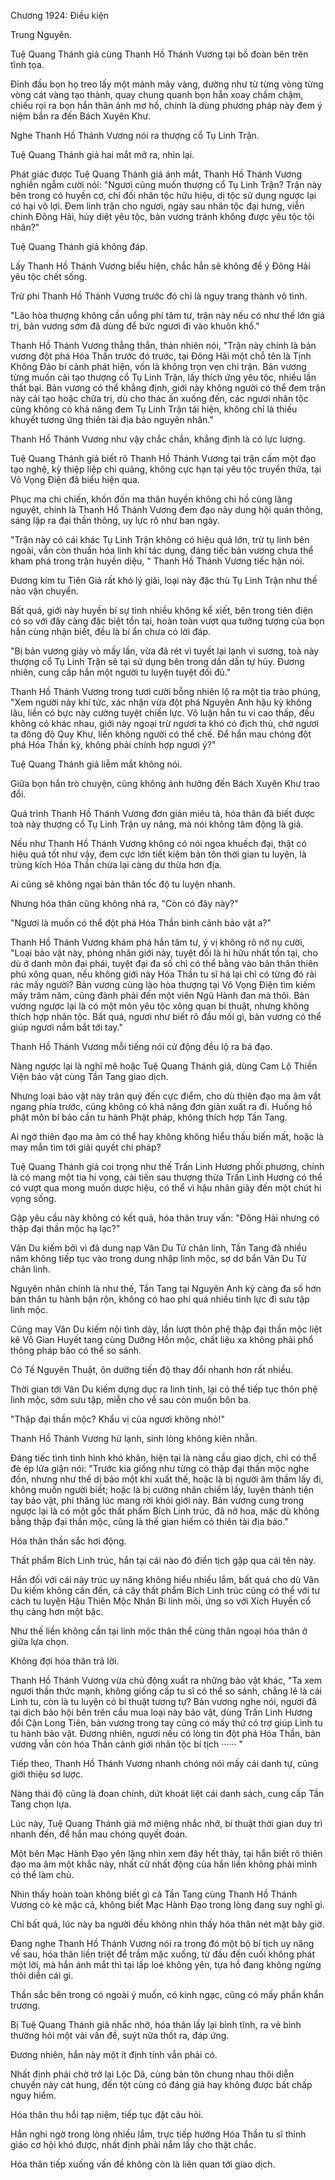 




Chương 1924: Điều kiện


Trung Nguyên.

Tuệ Quang Thánh giả cùng Thanh Hồ Thánh Vương tại bồ đoàn bên trên tĩnh tọa.

Đỉnh đầu bọn họ treo lấy một mảnh mây vàng, dường như từ từng vòng từng vòng cát vàng tạo thành, quay chung quanh bọn hắn xoay chầm chậm, chiếu rọi ra bọn hắn thân ảnh mơ hồ, chính là dùng phương pháp này đem ý niệm bắn ra đến Bách Xuyên Khư.

Nghe Thanh Hồ Thánh Vương nói ra thượng cổ Tụ Linh Trận.

Tuệ Quang Thánh giả hai mắt mở ra, nhìn lại.

Phát giác được Tuệ Quang Thánh giả ánh mắt, Thanh Hồ Thánh Vương nghiền ngẫm cười nói: "Ngươi cũng muốn thượng cổ Tụ Linh Trận? Trận này bên trong có huyền cơ, chỉ đối nhân tộc hữu hiệu, dị tộc sử dụng ngược lại có hại vô lợi. Đem linh trận cho ngươi, ngày sau nhân tộc đại hưng, viễn chinh Đông Hải, hủy diệt yêu tộc, bản vương tránh không được yêu tộc tội nhân?"

Tuệ Quang Thánh giả không đáp.

Lấy Thanh Hồ Thánh Vương biểu hiện, chắc hẳn sẽ không để ý Đông Hải yêu tộc chết sống.

Trừ phi Thanh Hồ Thánh Vương trước đó chỉ là ngụy trang thành vô tình.

"Lão hòa thượng không cần uổng phí tâm tư, trận này nếu có như thế lớn giá trị, bản vương sớm đã dùng để bức ngươi đi vào khuôn khổ."

Thanh Hồ Thánh Vương thẳng thắn, thản nhiên nói, "Trận này chính là bản vương đột phá Hóa Thần trước đó trước, tại Đông Hải một chỗ tên là Tịnh Không Đảo bí cảnh phát hiện, vốn là không trọn vẹn chi trận. Bản vương từng muốn cải tạo thượng cổ Tụ Linh Trận, lấy thích ứng yêu tộc, nhiều lần thất bại. Bản vương có thể khẳng định, giới này không người có thể đem trận này cải tạo hoặc chữa trị, dù cho thác ấn xuống đến, các ngươi nhân tộc cũng không có khả năng đem Tụ Linh Trận tái hiện, không chỉ là thiếu khuyết tương ứng thiên tài địa bảo nguyên nhân."

Thanh Hồ Thánh Vương như vậy chắc chắn, khẳng định là có lực lượng.

Tuệ Quang Thánh giả biết rõ Thanh Hồ Thánh Vương tại trận cấm một đạo tạo nghệ, kỳ thiệp liệp chi quảng, không cực hạn tại yêu tộc truyền thừa, tại Vô Vọng Điện đã biểu hiện qua.

Phục ma chi chiến, khốn đốn ma thân huyền không chi hồ cùng lãng nguyệt, chính là Thanh Hồ Thánh Vương đem đạo này dung hội quán thông, sáng lập ra đại thần thông, uy lực rõ như ban ngày.

"Trận này có cái khác Tụ Linh Trận không có hiệu quả lớn, trừ tụ linh bên ngoài, vẫn còn thuần hóa linh khí tác dụng, đáng tiếc bản vương chưa thể kham phá trong trận huyền diệu, " Thanh Hồ Thánh Vương tiếc hận nói.

Đương kim tu Tiên Giả rất khó lý giải, loại này đặc thù Tụ Linh Trận như thế nào vận chuyển.

Bất quá, giới này huyền bí sự tình nhiều không kể xiết, bên trong tiên điện có so với đây càng đặc biệt tồn tại, hoàn toàn vượt qua tưởng tượng của bọn hắn cùng nhận biết, đều là bí ẩn chưa có lời đáp.

"Bị bản vương giày vò mấy lần, vừa đã rét vì tuyết lại lạnh vì sương, toà này thượng cổ Tụ Linh Trận sẽ tại sử dụng bên trong dần dần tự hủy. Đương nhiên, cung cấp hắn một người tu luyện tuyệt đối đủ."

Thanh Hồ Thánh Vương trong tươi cười bỗng nhiên lộ ra một tia trào phúng, "Xem người này khí tức, xác nhận vừa đột phá Nguyên Anh hậu kỳ không lâu, liền có bực này cường tuyệt chiến lực. Vô luận hắn tu vi cao thấp, đều không có khác nhau, giới này ngoại trừ ngươi ta khó có địch thủ, chờ ngươi ta đông độ Quy Khư, liền không người có thể chế. Để hắn mau chóng đột phá Hóa Thần kỳ, không phải chính hợp ngươi ý?"

Tuệ Quang Thánh giả liễm mắt không nói.

Giữa bọn hắn trò chuyện, cũng không ảnh hưởng đến Bách Xuyên Khư trao đổi.

Quá trình Thanh Hồ Thánh Vương đơn giản miêu tả, hóa thân đã biết được toà này thượng cổ Tụ Linh Trận uy năng, mà nói không tâm động là giả.

Nếu như Thanh Hồ Thánh Vương không có nói ngoa khuếch đại, thật có hiệu quả tốt như vậy, đem cực lớn tiết kiệm bản tôn thời gian tu luyện, là trùng kích Hóa Thần chừa lại càng dư thừa hơn địa.

Ai cũng sẽ không ngại bản thân tốc độ tu luyện nhanh.

Nhưng hóa thân cũng không nhả ra, "Còn có đây này?"

"Ngươi là muốn có thể đột phá Hóa Thần bình cảnh bảo vật a?"

Thanh Hồ Thánh Vương khám phá hắn tâm tư, ý vị không rõ nở nụ cười, "Loại bảo vật này, phóng nhãn giới này, tuyệt đối là hi hữu nhất tồn tại, cho dù ở danh môn đại phái, tuyệt đại đa số chỉ có thể bằng vào bản thân thiên phú xông quan, nếu không giới này Hóa Thần tu sĩ há lại chỉ có từng đó rải rác mấy người? Bản vương cùng lão hòa thượng tại Vô Vọng Điện tìm kiếm mấy trăm năm, cũng đành phải đến một viên Ngũ Hành đan mà thôi. Bản vương ngược lại là có một môn yêu tộc xông quan bí thuật, nhưng không thích hợp nhân tộc. Bất quá, ngươi như biết rõ đầu mối gì, bản vương có thể giúp ngươi nắm bắt tới tay."

Thanh Hồ Thánh Vương mỗi tiếng nói cử động đều lộ ra bá đạo.

Nàng ngược lại là nghĩ mê hoặc Tuệ Quang Thánh giả, dùng Cam Lộ Thiền Viện bảo vật cùng Tần Tang giao dịch.

Nhưng loại bảo vật này trân quý đến cực điểm, cho dù thiên đạo ma âm vắt ngang phía trước, cũng không có khả năng đơn giản xuất ra đi. Huống hồ phật môn bí bảo cần tu hành Phật pháp, không thích hợp Tần Tang.

Ai ngờ thiên đạo ma âm có thể hay không không hiểu thấu biến mất, hoặc là may mắn tìm tới giải quyết chi pháp?

Tuệ Quang Thánh giả coi trọng như thế Trấn Linh Hương phối phương, chính là có mang một tia hi vọng, cải tiến sau thượng thừa Trấn Linh Hương có thể có vượt qua mong muốn dược hiệu, có thể vì hậu nhân giãy đến một chút hi vọng sống.

Gặp yêu cầu này không có kết quả, hóa thân truy vấn: "Đông Hải nhưng có thập đại thần mộc hạ lạc?"

Vân Du kiếm bởi vì đã dung nạp Vân Du Tử chân linh, Tần Tang đã nhiều năm không tiếp tục vào trong dung nhập linh mộc, sợ dơ bẩn Vân Du Tử chân linh.

Nguyên nhân chính là như thế, Tần Tang tại Nguyên Anh kỳ càng đa số hơn bản thân tu hành bận rộn, không có hao phí quá nhiều tinh lực đi sưu tập linh mộc.

Cũng may Vân Du kiếm nội tình dày, lần lượt thôn phệ thập đại thần mộc liệt kê Vô Gian Huyết tang cùng Dưỡng Hồn mộc, chất liệu xa không phải phổ thông pháp bảo có thể so sánh.

Có Tế Nguyên Thuật, ôn dưỡng tiến độ thay đổi nhanh hơn rất nhiều.

Thời gian tới Vân Du kiếm dựng dục ra linh tính, lại có thể tiếp tục thôn phệ linh mộc, sớm sưu tập, miễn cho về sau còn muốn bôn ba.

"Thập đại thần mộc? Khẩu vị của ngươi không nhỏ!"

Thanh Hồ Thánh Vương hừ lạnh, sinh lòng không kiên nhẫn.

Đáng tiếc tình tình hình khó khăn, hiện tại là nàng cầu giao dịch, chỉ có thể đè ép lửa giận nói: "Trước kia giống như từng có thập đại thần mộc nghe đồn, nhưng như thế dị bảo một khi xuất thế, hoặc là bị người âm thầm lấy đi, không muốn người biết; hoặc là bị cường nhân chiếm lấy, luyện thành tiện tay bảo vật, phi thăng lúc mang rời khỏi giới này. Bản vương cung trong ngược lại là có một gốc thất phẩm Bích Linh trúc, đã nở hoa, mặc dù không bằng thập đại thần mộc, cũng là thế gian hiếm có thiên tài địa bảo."

Hóa thân thần sắc hơi động.

Thất phẩm Bích Linh trúc, hắn tại cái nào đó điển tịch gặp qua cái tên này.

Hắn đối với cái này trúc uy năng không hiểu nhiều lắm, bất quá cho dù Vân Du kiếm không cần đến, cả cây thất phẩm Bích Linh trúc cũng có thể với tư cách tu luyện Hậu Thiên Mộc Nhân Bi linh môi, ứng so với Xích Huyền cổ thụ càng hơn một bậc.

Như thế liền không cần tại linh mộc thân thể cùng thân ngoại hóa thân ở giữa lựa chọn.

Không đợi hóa thân trả lời.

Thanh Hồ Thánh Vương vừa chủ động xuất ra những bảo vật khác, "Ta xem ngươi thần thức mạnh, không giống cấp tu sĩ có thể so sánh, chẳng lẽ là cái Linh tu, còn là tu luyện có bí thuật tương tự? Bản vương nghe nói, ngươi đã tại dịch bảo hội bên trên cầu mua loại này bảo vật, dùng Trấn Linh Hương đổi Cận Long Tiên, bản vương trong tay cũng có mấy thứ có trợ giúp Linh tu tu hành bảo vật. Đương nhiên, ngươi nếu có lòng tin đột phá Hóa Thần, bản vương vẫn còn hóa Thần cảnh giới nhân tộc bí tịch ······ "

Tiếp theo, Thanh Hồ Thánh Vương nhanh chóng nói mấy cái danh tự, cũng giới thiệu sơ lược.

Nàng thái độ cũng là đoan chính, dứt khoát liệt cái danh sách, cung cấp Tần Tang chọn lựa.

Lúc này, Tuệ Quang Thánh giả mở miệng nhắc nhở, bí thuật thời gian duy trì nhanh đến, để hắn mau chóng quyết đoán.

Một bên Mạc Hành Đạo yên lặng nhìn xem đây hết thảy, tại hắn biết rõ thiên đạo ma âm một khắc này, nhất cử nhất động của hắn liền không phải mình có thể làm chủ.

Nhìn thấy hoàn toàn không biết gì cả Tần Tang cùng Thanh Hồ Thánh Vương cò kè mặc cả, không biết Mạc Hành Đạo trong lòng đang suy nghĩ gì.

Chỉ bất quá, lúc này ba người đều không nhìn thấy hóa thân nét mặt bây giờ.

Đang nghe Thanh Hồ Thánh Vương nói ra trong đó một bộ bí tịch uy năng về sau, hóa thân liền triệt để trầm mặc xuống, từ đầu đến cuối không phát một lời, mà hắn ánh mắt thì tại lấp loé không yên, tựa hồ đang không ngừng thôi diễn cái gì.

Thần sắc bên trong có ngoài ý muốn, có kinh ngạc, cũng có mấy phần khẩn trương.

Bị Tuệ Quang Thánh giả nhắc nhở, hóa thân lấy lại bình tĩnh, ra vẻ bình thường hỏi một vài vấn đề, suýt nữa thốt ra, đáp ứng.

Đương nhiên, hắn này một ít định tính vẫn phải có.

Nhất định phải chờ trở lại Lộc Dã, cùng bản tôn chung nhau thôi diễn chuyến này cát hung, đến tột cùng có đáng giá hay không được bất chấp nguy hiểm.

Hóa thân thu hồi tạp niệm, tiếp tục đặt câu hỏi.

Hắn nghi ngờ trong lòng nhiều lắm, trực tiếp hướng Hóa Thần tu sĩ thỉnh giáo cơ hội khó được, nhất định phải nắm lấy cho thật chắc.

Hóa thân tiếp xuống vấn đề không còn là liên quan tới giao dịch.




